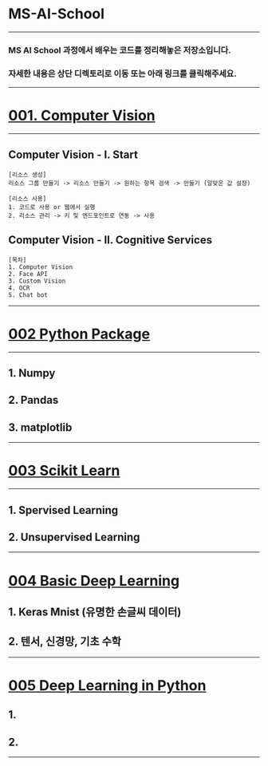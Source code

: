 # MS-AI-School
<hr>

### MS AI School 과정에서 배우는 코드를 정리해놓은 저장소입니다.<br>
### 자세한 내용은 상단 디렉토리로 이동 또는 아래 링크를 클릭해주세요.
-----
# [001. Computer Vision](https://github.com/NamHoKi/MS-AI-School/edit/main/001_ComputerVision) <br>
<hr>

  ## Computer Vision - I. Start
    [리소스 생성]
    리소스 그룹 만들기 -> 리소스 만들기 -> 원하는 항목 검색 -> 만들기 (알맞은 값 설정)
    
    [리소스 사용]
    1. 코드로 사용 or 웹에서 실행
    2. 리소스 관리 -> 키 및 엔드포인트로 연동 -> 사용

  ## Computer Vision - II. Cognitive Services
  
    [목차]
    1. Computer Vision
    2. Face API
    3. Custom Vision
    4. OCR
    5. Chat bot

<hr>

# [002 Python Package](https://github.com/NamHoKi/MS-AI-School/edit/main/002_PythonPackage)

<hr>

  ## 1. Numpy
  
  ## 2. Pandas
  
  ## 3. matplotlib
  
<hr>

# [003 Scikit Learn](https://github.com/NamHoKi/MS-AI-School/tree/main/003_Scikit_Learn)

<hr>

  ## 1. Spervised Learning
  ## 2. Unsupervised Learning
  
<hr>

# [004 Basic Deep Learning](https://github.com/NamHoKi/MS-AI-School/tree/main/004_Basic_Deep_Learning)

  ## 1. Keras Mnist (유명한 손글씨 데이터)
  ## 2. 텐서, 신경망, 기초 수학
  
<hr>

# [005 Deep Learning in Python](https://github.com/NamHoKi/MS-AI-School/tree/main/005_Deep_Learning_in_Python)

  ## 1.
  ## 2.

<hr>
